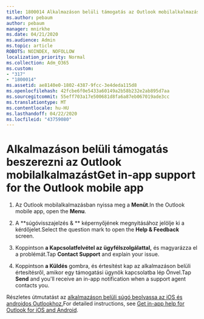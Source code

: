 ```yaml
---
title: 1800014 Alkalmazáson belüli támogatás az Outlook mobilalkalmazáshoz
ms.author: pebaum
author: pebaum
manager: mnirkhe
ms.date: 04/21/2020
ms.audience: Admin
ms.topic: article
ROBOTS: NOINDEX, NOFOLLOW
localization_priority: Normal
ms.collection: Adm_O365
ms.custom:
- "317"
- "1800014"
ms.assetid: ae8140e0-1802-4387-9fcc-3e4deda115d8
ms.openlocfilehash: 42fcbe6f0e5433a60149a2b58b232e2ab895d7aa
ms.sourcegitcommit: 55eff703a17e500681d8fa6a87eb067019ade3cc
ms.translationtype: MT
ms.contentlocale: hu-HU
ms.lasthandoff: 04/22/2020
ms.locfileid: "43759080"
---
```

# <a name="get-in-app-support-for-the-outlook-mobile-app"></a><span data-ttu-id="7c712-102">Alkalmazáson belüli támogatás beszerezni az Outlook mobilalkalmazást</span><span class="sxs-lookup"><span data-stu-id="7c712-102">Get in-app support for the Outlook mobile app</span></span>

1. <span data-ttu-id="7c712-103">Az Outlook mobilalkalmazásban nyissa meg a **Menüt**.</span><span class="sxs-lookup"><span data-stu-id="7c712-103">In the Outlook mobile app, open the **Menu**.</span></span>

2. <span data-ttu-id="7c712-104">A \*\*súgóvisszajelzés &amp; \*\* képernyőjének megnyitásához jelölje ki a kérdőjelet.</span><span class="sxs-lookup"><span data-stu-id="7c712-104">Select the question mark to open the **Help &amp; Feedback** screen.</span></span>

3. <span data-ttu-id="7c712-105">Koppintson **a Kapcsolatfelvétel az ügyfélszolgálattal,** és magyarázza el a problémát.</span><span class="sxs-lookup"><span data-stu-id="7c712-105">Tap **Contact Support** and explain your issue.</span></span>

4. <span data-ttu-id="7c712-106">Koppintson **a Küldés** gombra, és értesítést kap az alkalmazáson belüli értesítésről, amikor egy támogatási ügynök kapcsolatba lép Önvel.</span><span class="sxs-lookup"><span data-stu-id="7c712-106">Tap **Send** and you'll receive an in-app notification when a support agent contacts you.</span></span>

<span data-ttu-id="7c712-107">Részletes útmutatást az [alkalmazáson belüli súgó beolvassa az iOS és androidos Outlookhoz.](https://support.office.com/article/218a22d1-9fa5-4889-b689-de1c63493243.aspx#ID0EAABAAA=Contact_Support)</span><span class="sxs-lookup"><span data-stu-id="7c712-107">For detailed instructions, see [Get in-app help for Outlook for iOS and Android](https://support.office.com/article/218a22d1-9fa5-4889-b689-de1c63493243.aspx#ID0EAABAAA=Contact_Support).</span></span>
